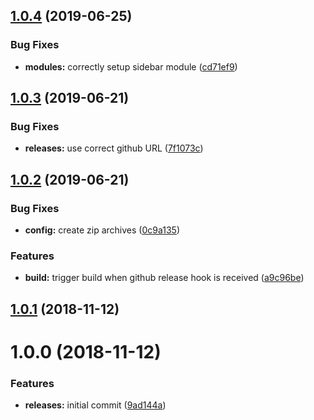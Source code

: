 <a name="1.0.4"></a>
## [1.0.4](https://github.com/hypeJunction/Elgg3-hypeSatis/compare/1.0.3...1.0.4) (2019-06-25)


### Bug Fixes

* **modules:** correctly setup sidebar module ([cd71ef9](https://github.com/hypeJunction/Elgg3-hypeSatis/commit/cd71ef9))



<a name="1.0.3"></a>
## [1.0.3](https://github.com/hypeJunction/Elgg3-hypeSatis/compare/1.0.2...1.0.3) (2019-06-21)


### Bug Fixes

* **releases:** use correct github URL ([7f1073c](https://github.com/hypeJunction/Elgg3-hypeSatis/commit/7f1073c))



<a name="1.0.2"></a>
## [1.0.2](https://github.com/hypeJunctionPro/Elgg3-hypeSatis/compare/1.0.1...1.0.2) (2019-06-21)


### Bug Fixes

* **config:** create zip archives ([0c9a135](https://github.com/hypeJunctionPro/Elgg3-hypeSatis/commit/0c9a135))


### Features

* **build:** trigger build when github release hook is received ([a9c96be](https://github.com/hypeJunctionPro/Elgg3-hypeSatis/commit/a9c96be))



<a name="1.0.1"></a>
## [1.0.1](https://github.com/hypeJunctionPro/Elgg3-hypeSatis/compare/1.0.0...1.0.1) (2018-11-12)



<a name="1.0.0"></a>
# 1.0.0 (2018-11-12)


### Features

* **releases:** initial commit ([9ad144a](https://github.com/hypeJunctionPro/Elgg3-hypeSatis/commit/9ad144a))



